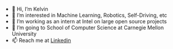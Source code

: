 - 👋 Hi, I’m Kelvin
- 👀 I’m interested in Machine Learning, Robotics, Self-Driving, etc
- 🌱 I’m working as an intern at Intel on large open source projects
- 💞️ I’m going to School of Computer Science at Carnegie Mellon University 
- 📫 Reach me at [Linkedin](https://www.linkedin.com/in/kelvinsh/)

<!---
s-kelvin/s-kelvin is a ✨ special ✨ repository because its `README.md` (this file) appears on your GitHub profile.
You can click the Preview link to take a look at your changes.
--->
